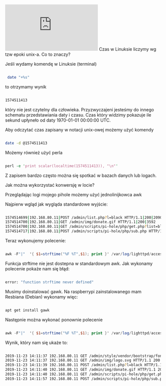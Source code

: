 <!--
.. title: Czas epoki unix-a - konwersja
.. slug: czas-epoki-unix-a-konwersja
.. date: 2019-11-23
.. tags: bash, ntp, time
.. category: tech
.. link: 
.. description: 
.. type: text
-->

[![Bash](https://satkas.waw.pl/plugins/news_manager/browser/pic.php?p=https://satkas.waw.pl/data/thumbs/images/thumbnail.bash-logo-web.png&c=1 "Bash")](https://satkas.waw.pl/?post=czas-epoki-unix-a-konwersja) Czas w Linuksie liczymy wg tzw epoki unix-a. Co to znaczy?

Jeśli wydamy komendę w Linuksie (terminal)

```bash

 date "+%s"

```
to otrzymamy wynik

```bash

1574511413

```

który nie jest czytelny dla człowieka. Przyzwyczajeni jesteśmy do innego schematu przedstawiania daty i czasu. Czas który widzimy pokazuje ile sekund upłyneło od daty  1970-01-01 00:00:00 UTC.

Aby odczytać czas zapisany w notacji unix-owej możemy użyć komendy

```bash

date -d @1574511413

```

Możemy również użyć perla

```perl

perl -e 'print scalar(localtime(1574511413)), "\n"'

``` 

Z zapisem bardzo często można się spotkać w bazach danych lub logach.

Jak można wykorzystać konwersję w locie?

Przeglądając logi mojego pihole możemy użyć jednolinijkowca awk

Najpierw wgląd jak wygląda standardowe wyjście:

```bash

1574514699|192.168.80.11|POST /admin/list.php?l=black HTTP/1.1|200|20907
1574514700|192.168.80.11|GET /admin/img/donate.gif HTTP/1.1|200|3592
1574514700|192.168.80.11|GET /admin/scripts/pi-hole/php/get.php?list=black&_=1574514700224 HTTP/1.1|200|88
1574514717|192.168.80.11|POST /admin/scripts/pi-hole/php/sub.php HTTP/1.1|200|0

```

Teraz wykonujemy polecenie:

```awk

awk -F"|"  '{ $1=strftime("%F %T",$1); print }' /var/log/lighttpd/access.log

```

Funkcja strftime nie jest dostepna w standardowym awk. Jak wykonamy polecenie pokaże nam się błąd:

```bash

error: "function strftime never defined"

```

Musimy doinstalować gawk. Na raspberrypi zainstalowanego mam Resbiana (Debian) wykonamy więc:

```bash

apt get install gawk

```

Następnie można wykonać ponownie polecenie

```awk

awk -F"|"  '{ $1=strftime("%F %T",$1); print }' /var/log/lighttpd/access.log

```

Wynik, który nam się ukaże to:

```bash

2019-11-23 14:11:37 192.168.80.11 GET /admin/style/vendor/bootstrap/fonts/glyphicons-halflings-regular.woff2 HTTP/1.1 200 18028
2019-11-23 14:11:37 192.168.80.11 GET /admin/img/logo.svg HTTP/1.1 200 1649
2019-11-23 14:11:39 192.168.80.11 POST /admin/list.php?l=black HTTP/1.1 200 20907
2019-11-23 14:11:40 192.168.80.11 GET /admin/img/donate.gif HTTP/1.1 200 3592
2019-11-23 14:11:40 192.168.80.11 GET /admin/scripts/pi-hole/php/get.php?list=black&_=1574514700224 HTTP/1.1 200 88
2019-11-23 14:11:57 192.168.80.11 POST /admin/scripts/pi-hole/php/sub.php HTTP/1.1 200 0

```
